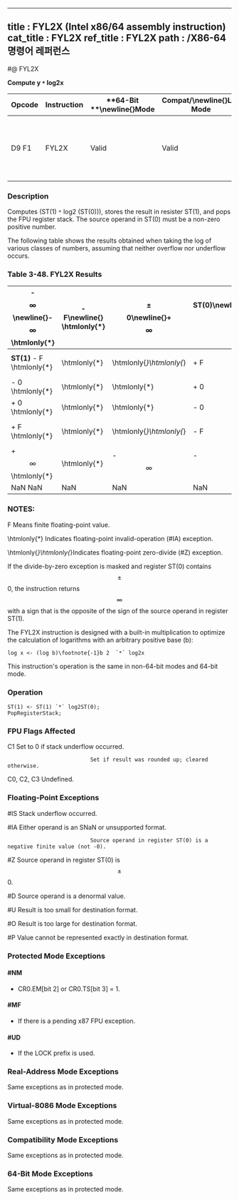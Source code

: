 ----------------------------
title : FYL2X (Intel x86/64 assembly instruction)
cat_title : FYL2X
ref_title : FYL2X
path : /X86-64 명령어 레퍼런스
----------------------------
#@ FYL2X

**Compute y `*` log2x**

|**Opcode**|**Instruction**|**64-Bit **\newline{}**Mode**|**Compat/**\newline{}**Leg Mode**|**Description**|
|----------|---------------|-----------------------------|---------------------------------|---------------|
|D9 F1|FYL2X|Valid|Valid|Replace ST(1) with (ST(1) `*` log2ST(0)) and pop the register stack.|
### Description


Computes (ST(1) `*` log2 (ST(0))), stores the result in resister ST(1), and pops the FPU register stack. The source operand in ST(0) must be a non-zero positive number.

The following table shows the results obtained when taking the log of various classes of numbers, assuming that neither overflow nor underflow occurs.

### Table 3-48.  FYL2X Results


|- $$\infty$$\newline{}- $$\infty$$ \htmlonly{*}|- F\newline{} \htmlonly{*}|$$\pm$$0\newline{}+ $$\infty$$|**ST(0)**\newline{}+0<+F<+1\newline{}    + $$\infty$$|+ 1\newline{} \htmlonly{*}|+ F > + 1\newline{}   - $$\infty$$|+ $$\infty$$\newline{}- $$\infty$$|NaN\newline{}NaN|
|-----------------------------------------------|--------------------------|------------------------------|-----------------------------------------------------|--------------------------|----------------------------------|----------------------------------|----------------|
|**ST(1)** - F \htmlonly{*}|\htmlonly{*}|\htmlonly{*}\htmlonly{*}|+ F|- 0|- F|- $$\infty$$|NaN|
|- 0 \htmlonly{*}|\htmlonly{*}|\htmlonly{*}|+ 0|- 0|- 0|\htmlonly{*}|NaN|
|+ 0 \htmlonly{*}|\htmlonly{*}|\htmlonly{*}|- 0|+ 0|+ 0|\htmlonly{*}|NaN|
|+ F \htmlonly{*}|\htmlonly{*}|\htmlonly{*}\htmlonly{*}|- F|+ 0|+ F|+ $$\infty$$|NaN|
|+ $$\infty$$ \htmlonly{*}|\htmlonly{*}|- $$\infty$$|- $$\infty$$|\htmlonly{*}|+ $$\infty$$|+ $$\infty$$|NaN|
|NaN NaN|NaN|NaN|NaN|NaN|NaN|NaN|NaN|
###  NOTES:


F Means finite floating-point value.

 \htmlonly{*} Indicates floating-point invalid-operation (#IA) exception.

 \htmlonly{*}\htmlonly{*}Indicates floating-point zero-divide (#Z) exception.

If the divide-by-zero exception is masked and register ST(0) contains $$\pm$$0, the instruction returns $$\infty$$ with a sign that is the opposite of the sign of the source operand in register ST(1).

The FYL2X instruction is designed with a built-in multiplication to optimize the calculation of logarithms with an arbitrary positive base (b):

    log x <- (log b)\footnote{-1}b 2  `*` log2x

This instruction's operation is the same in non-64-bit modes and 64-bit mode.


### Operation

```info-verb
ST(1) <- ST(1) `*` log2ST(0);
PopRegisterStack;
```
### FPU Flags Affected


C1 Set to 0 if stack underflow occurred.

                              Set if result was rounded up; cleared otherwise.

C0, C2, C3  Undefined.

### Floating-Point Exceptions


#IS Stack underflow occurred.

#IA Either operand is an SNaN or unsupported format.

                              Source operand in register ST(0) is a negative finite value (not -0).

#Z Source operand in register ST(0) is $$\pm$$0.

#D Source operand is a denormal value.

#U Result is too small for destination format.

#O Result is too large for destination format.

#P Value cannot be represented exactly in destination format.


### Protected Mode Exceptions

#### #NM
* CR0.EM[bit 2] or CR0.TS[bit 3] = 1.

#### #MF
* If there is a pending x87 FPU exception.

#### #UD
* If the LOCK prefix is used.

### Real-Address Mode Exceptions



Same exceptions as in protected mode.


### Virtual-8086 Mode Exceptions



Same exceptions as in protected mode.


### Compatibility Mode Exceptions



Same exceptions as in protected mode.


### 64-Bit Mode Exceptions



Same exceptions as in protected mode.

